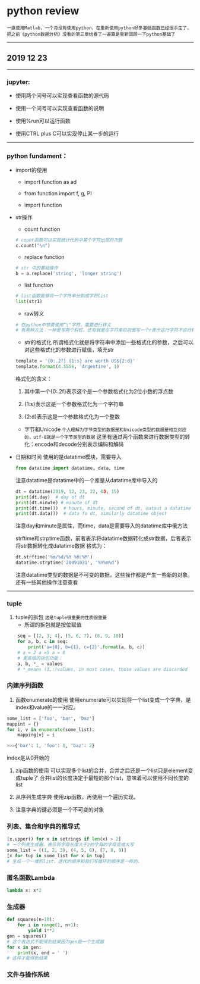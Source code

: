 # python review

`一直使用Matlab，一个月没有使用python，在重新使用python好多基础函数已经很手生了，把之前《python数据分析》没看的第三章给看了一遍算是重新回顾一下python基础了`

*****

## 2019 12 23

*****

### jupyter:

* 使用两个问号可以实现查看函数的源代码

* 使用一个问号可以实现查看函数的说明

* 使用%run可以运行函数

* 使用CTRL plus C可以实现停止某一步的运行

*****

### python fundament：

* import的使用  
  * import function as ad
  
  * from function import f, g, PI

  * import function

* str操作
  * count function
  
  ```python
  # count函数可以实现统计代码中某个字符出现的次数
  c.count("\n")
  ````
  
  * replace function
  
  ```python
  # str 中的基础操作
  b = a.replace('string', 'longer string')
  ```

  * list function
  
  ```python
  # list函数能够将一个字符串分割成字符list
  list(str1)
  ```

  * raw转义
  
  ```python
  # 在python中想要使用“\"字符，需要进行转义
  # 有两种方法：一种是写两个斜杠，还有就是在字符串的前面写一个r表示这行字符不进行转义，r的意思是raw
  ```

  * str的格式化
  所谓格式化就是将字符串中添加一些格式化的参数，之后可以对这些格式化的参数进行赋值，填充str
  
  ```python
  template = '{0:.2f} {1:s} are worth US${2:d}'
  template.format(4.5556, 'Argentine', 1)
  ```

  格式化的含义：
    1. 其中第一个{0:.2f}表示这个是一个参数格式化为2位小数的浮点数

    2. {1:s}表示这是一个参数格式化为一个字符串

    3. {2:d}表示这是一个参数格式化为一个整数

  * 字节和Unicode
  `个人理解为字节类型的数据是和Unicode类型的数据是相互对应的，utf-8就是一个字节类型的数据`
  这里有通过两个函数来进行数据类型的转化：encode和decode分别表示编码和解码

* 日期和时间
  使用的是datatime模块，需要导入
  
  ```python
  from datatime import datatime, data, time
  ```

  注意datatime是datatime中的一个库是从datatime库中导入的
  
  ```python 
  dt = datatime(2019, 12, 23, 22, 03, 15)
  print(dt.day)  # day of dt
  print(dt.minute) # minute of dt
  print(dt.time())  # hours, minute, second of dt, output a datatime object
  print(dt.data())  # data fo dt, similarly datatime object
  ```
  
  注意day和minute是属性，而time，data是需要导入的datatime库中俄方法

  strftime和strptime函数，前者表示将datatime数据转化成str数据，后者表示将str数据转化成datatime数据
  格式为：
  
  ```python
  dt.strftime('%m/%d/%Y %H:%M')
  datatime.strptime('20091031', '%Y%m%d')
  ```
  
  注意datatime类型的数据是不可变的数据，这些操作都是产生一些新的对象。
  还有一些其他操作注意查看

*****

### tuple

1. tuple的拆包
`这是tuple很重要的性质很重要`
    * 所谓的拆包就是按位赋值

```python
    seq = [(2, 3, 4), (5, 6, 7), (8, 9, 10)]
    for a, b, c in seq:
        print('a={0}, b={1}, c={2}'.format(a, b, c))  
    # a = 2 a =5 a = 8
    # 更高级的拆包功能：
    a, b, *_ = values
    # *_means (3,:)values, in most cases, those values are discarded
```

### 内建序列函数

1. 函数enumerate的使用
  使用enumerate可以实现将一个list变成一个字典，是index和value的一一对应。

  ```python
  some_list = ['foo', 'bar', 'baz']
  mappint = {}
  for i, v in enumerate(some_list):
      mapping[v] = i

  >>>{'bar': 1, 'foo': 0, 'baz': 2}
  ```

  index是从0开始的

1. zip函数的使用
可以实现多个list的合并，合并之后还是一个list只是element变成tuple了
合并list的长度决定于最短的那个list，意味着可以使用不同长度的list

2. 从序列生成字典
使用zip函数，再使用一个遍历实现。

3. 注意字典的键必须是一个不可变的对象

### 列表、集合和字典的推导式

```python
[x.upper() for x in setrings if len(x) > 2]
# 一个列表生成器，表示将字母长度大于2的字母的字母变成大写
some_list = [(1, 2, 3), (4, 5, 6), (7, 8, 9)]
[x for tup in some_list for x in tup]
# 生成一个一维的list，迭代的顺序和我们写循环的顺序是一样的。
```

### 匿名函数Lambda

```python
lambda x: x*2
```

### 生成器

```python
def squares(n=10):
    for i in range(1, n+1):
        yield i**2
gen = squares()
# 这个表达式不能得到结果因为gen是一个生成器
for x in gen:
    print(x, end = ' ')
# 这样才能得到结果
```

### 文件与操作系统









